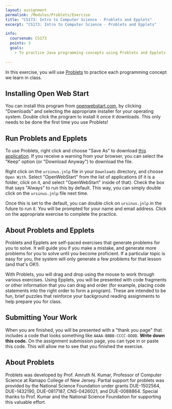 ```yaml
---
layout: assignment
permalink: /Modules/Problets/Exercise
title: "CS173: Intro to Computer Science - Problets and Epplets"
excerpt: "CS173: Intro to Computer Science - Problets and Epplets"

info:
  coursenum: CS173
  points: 3
  goals:
    - To practice Java programming concepts using Problets and Epplets
    
---
```


In this exercise, you will use [Problets](http://problets.org/user/f21/) to practice each programming concept we learn in class. 

## Installing Open Web Start

You can install this program from [openwebstart.com](https://openwebstart.com/), by clicking "Downloads" and selecting the appropriate installer for your operating system.  Double click the program to install it once it downloads.  This only needs to be done the first time you use Problets!

## Run Problets and Epplets

To use Problets, right click and choose "Save As" to download [this application](http://problets.org/user/f21/ursinus.jnlp).  If you receive a warning from your browser, you can select the "Keep" option (or "Download Anyway") to download the file.  

Right click on the `ursinus.jnlp` file in your `Downloads` directory, and choose `Open With`.  Select "OpenWebStart" from the list of applications (if it is a folder, click on it, and select "OpenWebStart" inside of that).  Check the box that says "Always" to run this by default.  This way, you can simply double click on the `ursinus.jnlp` file next time.

Once this is set to the default, you can double click on `ursinus.jnlp` in the future to run it.  You will be prompted for your name and email address.  Click on the appropriate exercise to complete the practice.  

## About Problets and Epplets

Problets and Epplets are self-paced exercises that generate problems for you to solve.  It will guide you if you make a mistake, and generate more problems for you to solve until you become proficient.  If a particular topic is easy for you, the system will only generate a few problems for that lesson (and that's OK!).  

With Problets, you will drag and drop using the mouse to work through various exercises.  Using Epplets, you will be presented with code fragments or other information that you can drag and order (for example, placing code statements into the right order to form a program).  These are intended to be fun, brief puzzles that reinforce your background reading assignments to help prepare you for class.

## Submitting Your Work
When you are finished, you will be presented with a "thank you page" that includes a code that looks something like `AAAA-BBBB-CCCC-DDDD`.  **Write down this code.**  On the assignment submission page, you can type in or paste this code.  This will allow me to see that you finished the exercise.

## About Problets

Problets was developed by Prof. Amruth N. Kumar, Professor of Computer Science at Ramapo College of New Jersey.  Partial support for problets was provided by the National Science Foundation under grants DUE-1502564, DUE-1432190, DUE-0817187, CNS-0426021, and DUE-0088864.  Special thanks to Prof. Kumar and the National Science Foundation for supporting this valuable effort.
